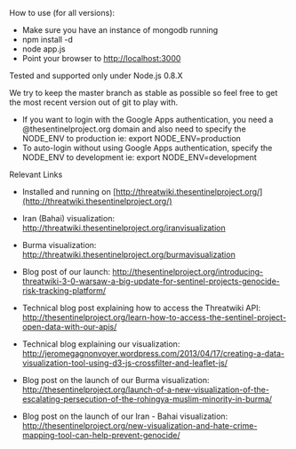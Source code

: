 How to use (for all versions):
- Make sure you have an instance of mongodb running
- npm install -d
- node app.js
- Point your browser to [http://localhost:3000](http://localhost:3000)

Tested and supported only under Node.js 0.8.X

We try to keep the master branch as stable as possible so feel free to get the most recent version out of git to play with.
- If you want to login with the Google Apps authentication, you need a @thesentinelproject.org domain and also need to specify the NODE_ENV to production
	ie: export NODE_ENV=production
- To auto-login without using Google Apps authentication, specify the NODE_ENV to development
	ie: export NODE_ENV=development

Relevant Links
- Installed and running on [http://threatwiki.thesentinelproject.org/](http://threatwiki.thesentinelproject.org/)

- Iran (Bahai) visualization: http://threatwiki.thesentinelproject.org/iranvisualization

- Burma visualization: http://threatwiki.thesentinelproject.org/burmavisualization

- Blog post of our launch:
http://thesentinelproject.org/introducing-threatwiki-3-0-warsaw-a-big-update-for-sentinel-projects-genocide-risk-tracking-platform/

- Technical blog post explaining how to access the Threatwiki API:
http://thesentinelproject.org/learn-how-to-access-the-sentinel-project-open-data-with-our-apis/

- Technical blog explaining our visualization:
http://jeromegagnonvoyer.wordpress.com/2013/04/17/creating-a-data-visualization-tool-using-d3-js-crossfilter-and-leaflet-js/

- Blog post on the launch of our Burma visualization:
http://thesentinelproject.org/launch-of-a-new-visualization-of-the-escalating-persecution-of-the-rohingya-muslim-minority-in-burma/

- Blog post on the launch of our Iran - Bahai visualization:
http://thesentinelproject.org/new-visualization-and-hate-crime-mapping-tool-can-help-prevent-genocide/
